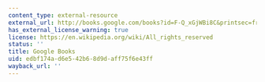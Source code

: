 ```yaml
---
content_type: external-resource
external_url: http://books.google.com/books?id=F-Q_xGjWBi8C&printsec=frontcover
has_external_license_warning: true
license: https://en.wikipedia.org/wiki/All_rights_reserved
status: ''
title: Google Books
uid: edbf174a-d6e5-42b6-8d9d-aff75f6e43ff
wayback_url: ''
---
```


